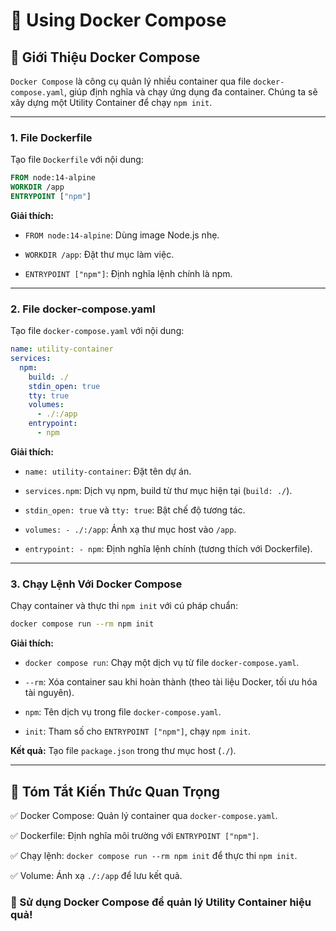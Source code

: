 # 📝 Using Docker Compose

## 🚀 Giới Thiệu Docker Compose

`Docker Compose` là công cụ quản lý nhiều container qua file `docker-compose.yaml`, giúp định nghĩa và chạy ứng dụng đa container. Chúng ta sẽ xây dựng một Utility Container để chạy `npm init`.

---

### 1. File Dockerfile

Tạo file `Dockerfile` với nội dung:

```dockerfile
FROM node:14-alpine
WORKDIR /app
ENTRYPOINT ["npm"]
```

**Giải thích:**

- `FROM node:14-alpine`: Dùng image Node.js nhẹ.

- `WORKDIR /app`: Đặt thư mục làm việc.

- `ENTRYPOINT ["npm"]`: Định nghĩa lệnh chính là npm.

---

### 2. File docker-compose.yaml

Tạo file `docker-compose.yaml` với nội dung:

```yaml
name: utility-container
services:
  npm:
    build: ./
    stdin_open: true
    tty: true
    volumes:
      - ./:/app
    entrypoint:
      - npm
```

**Giải thích:**

- `name: utility-container`: Đặt tên dự án.

- `services.npm`: Dịch vụ npm, build từ thư mục hiện tại (`build: ./`).

- `stdin_open: true` và `tty: true`: Bật chế độ tương tác.

- `volumes: - ./:/app`: Ánh xạ thư mục host vào `/app`.

- `entrypoint: - npm`: Định nghĩa lệnh chính (tương thích với Dockerfile).

---

### 3. Chạy Lệnh Với Docker Compose

Chạy container và thực thi `npm init` với cú pháp chuẩn:

```bash
docker compose run --rm npm init
```

**Giải thích:**

- `docker compose run`: Chạy một dịch vụ từ file `docker-compose.yaml`.

- `--rm`: Xóa container sau khi hoàn thành (theo tài liệu Docker, tối ưu hóa tài nguyên).

- `npm`: Tên dịch vụ trong file `docker-compose.yaml`.

- `init`: Tham số cho `ENTRYPOINT ["npm"]`, chạy `npm init`.

**Kết quả:** Tạo file `package.json` trong thư mục host (`./`).

---

## 📌 Tóm Tắt Kiến Thức Quan Trọng

✅ Docker Compose: Quản lý container qua `docker-compose.yaml`.

✅ Dockerfile: Định nghĩa môi trường với `ENTRYPOINT ["npm"]`.

✅ Chạy lệnh: `docker compose run --rm npm init` để thực thi `npm init`.

✅ Volume: Ánh xạ `./:/app` để lưu kết quả.

### 🚀 Sử dụng Docker Compose để quản lý Utility Container hiệu quả!